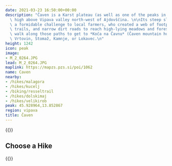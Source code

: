```yaml
---
date: 2021-03-23 16:50:00+00:00
description: "Čaven is a Karst plateau (as well as one of the peaks in that plateau)\
  \ high above Vipava valley north-west of Ajdovščina. \n\nIts steep slopes presented\
  \ a formidable challenge to local farmers, who created a web of footpaths, dirt\
  \ trails, and narrow dirt roads to reach high-lying meadows and forests. You can\
  \ walk along those paths to get to *Koča na Čavnu* (Čaven mountain hut) from Predmeja,\
  \ Vrtovin, Stomaž, Kamnje, or Lokavec.\n"
height: 1242
icon: peak
image:
- M_2_0264.JPG
lead: M_2_0264.JPG
maplink: https://mapzs.pzs.si/poi/1062
name: Caven
nearby:
- /hikes/malagora
- /hikes/kucelj
- /biking/resseltrail
- /hikes/dolskimaj
- /hikes/velikirob
peak: 45.928964,13.852867
region: vipava
title: Čaven
---
```

{{<hike-details description="yes">}}

## Choose a Hike

{{<multipath-hike-list>}}
